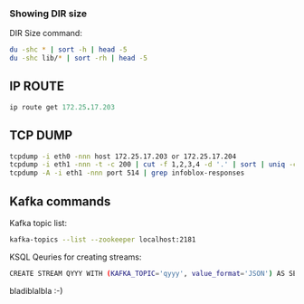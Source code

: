 <!--v-->
### Showing DIR size

<!-- .element: class="lefty" -->DIR Size command:
```bash
du -shc * | sort -h | head -5
du -shc lib/* | sort -rh | head -5
```
## IP ROUTE
```ruby
ip route get 172.25.17.203
```

## TCP DUMP
```bash
tcpdump -i eth0 -nnn host 172.25.17.203 or 172.25.17.204
tcpdump -i eth1 -nnn -t -c 200 | cut -f 1,2,3,4 -d '.' | sort | uniq -c | sort -nr | head -n 20
tcpdump -A -i eth1 -nnn port 514 | grep infoblox-responses
```

## Kafka commands
<!-- .element: class="lefty" -->Kafka topic list:
```bash
kafka-topics --list --zookeeper localhost:2181
```

<!-- .element: class="lefty" -->KSQL Qeuries for creating streams:
```bash
CREATE STREAM QYYY WITH (KAFKA_TOPIC='qyyy', value_format='JSON') AS SELECT STRUCT( QRADAR := REPLACE(EVENT->QRADAR, 'XXXPARSEFIELD', 'YYYPARSEFIELD')) AS EVENT FROM QXXX WHERE `eoi` = 'True' EMIT CHANGES;
```
bladiblalbla :-)
